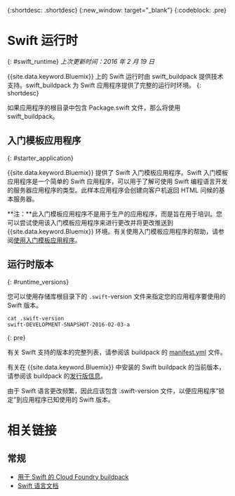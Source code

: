 {:shortdesc: .shortdesc}
{:new_window: target="_blank"}
{:codeblock: .pre}


# Swift 运行时
{: #swift_runtime}
*上次更新时间：2016 年 2 月 19 日*

{{site.data.keyword.Bluemix}} 上的 Swift 运行时由 swift_buildpack 提供技术支持。swift_buildpack 为 Swift 应用程序提供了完整的运行时环境。
{: shortdesc}

如果应用程序的根目录中包含 Package.swift 文件，那么将使用 swift_buildpack。

## 入门模板应用程序
{: #starter_application}

{{site.data.keyword.Bluemix}} 提供了 Swift 入门模板应用程序。Swift 入门模板应用程序是一个简单的 Swift 应用程序，可以用于了解可使用 Swift 编程语言开发的服务器应用程序的类型。此样本应用程序会创建向客户机返回 HTML 问候的基本服务器。  

**注：**此入门模板应用程序不是用于生产的应用程序，而是旨在用于培训。您可以尝试使用该入门模板应用程序来进行更改并将更改推送到 {{site.data.keyword.Bluemix}} 环境。有关使用入门模板应用程序的帮助，请参阅[使用入门模板应用程序](../../cfapps/starter_app_usage.html)。

## 运行时版本
{: #runtime_versions}

您可以使用存储库根目录下的 `.swift`-version 文件来指定您的应用程序要使用的 Swift 版本。

```
cat .swift-version
swift-DEVELOPMENT-SNAPSHOT-2016-02-03-a
```
{: pre}

有关 Swift 支持的版本的完整列表，请参阅该 buildpack 的 [manifest.yml](https://github.com/cloudfoundry-community/swift-buildpack/blob/master/manifest.yml) 文件。

有关在 {{site.data.keyword.Bluemix}} 中安装的 Swift buildpack 的当前版本，请参阅该 buildpack 的[发行版信息](https://github.com/cloudfoundry-community/swift-buildpack/releases/tag/v1.0.3)。

由于 Swift 语言更改频繁，因此应该包含 .swift-version 文件，以便应用程序“锁定”到应用程序已知使用的 Swift 版本。

# 相关链接
## 常规
* [用于 Swift 的 Cloud Foundry buildpack](https://github.com/cloudfoundry-community/swift-buildpack)
* [Swift 语言文档](https://swift.org/)
